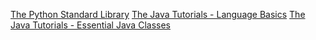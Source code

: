 [The Python Standard Library](https://docs.python.org/3/library/index.html)
[The Java Tutorials - Language Basics](https://docs.oracle.com/javase/tutorial/java/index.html)
[The Java Tutorials - Essential Java Classes](https://docs.oracle.com/javase/tutorial/essential/index.html)